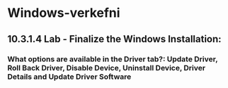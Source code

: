 # Windows-verkefni

## 10.3.1.4 Lab - Finalize the Windows Installation: 
### What options are available in the Driver tab?: Update Driver, Roll Back Driver, Disable Device, Uninstall Device, Driver Details and Update Driver Software
